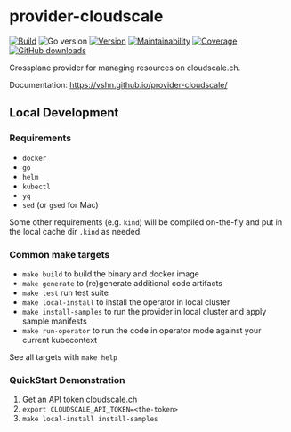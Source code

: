 # provider-cloudscale

[![Build](https://img.shields.io/github/workflow/status/vshn/provider-cloudscale/Test)][build]
![Go version](https://img.shields.io/github/go-mod/go-version/vshn/provider-cloudscale)
[![Version](https://img.shields.io/github/v/release/vshn/provider-cloudscale)][releases]
[![Maintainability](https://img.shields.io/codeclimate/maintainability/vshn/provider-cloudscale)][codeclimate]
[![Coverage](https://img.shields.io/codeclimate/coverage/vshn/provider-cloudscale)][codeclimate]
[![GitHub downloads](https://img.shields.io/github/downloads/vshn/provider-cloudscale/total)][releases]

[build]: https://github.com/vshn/provider-cloudscale/actions?query=workflow%3ATest
[releases]: https://github.com/vshn/provider-cloudscale/releases
[codeclimate]: https://codeclimate.com/github/vshn/provider-cloudscale

Crossplane provider for managing resources on cloudscale.ch.

Documentation: https://vshn.github.io/provider-cloudscale/

## Local Development

### Requirements

* `docker`
* `go`
* `helm`
* `kubectl`
* `yq`
* `sed` (or `gsed` for Mac)

Some other requirements (e.g. `kind`) will be compiled on-the-fly and put in the local cache dir `.kind` as needed.

### Common make targets

* `make build` to build the binary and docker image
* `make generate` to (re)generate additional code artifacts
* `make test` run test suite
* `make local-install` to install the operator in local cluster
* `make install-samples` to run the provider in local cluster and apply sample manifests
* `make run-operator` to run the code in operator mode against your current kubecontext

See all targets with `make help`

### QuickStart Demonstration

1. Get an API token cloudscale.ch
1. `export CLOUDSCALE_API_TOKEN=<the-token>`
1. `make local-install install-samples`

